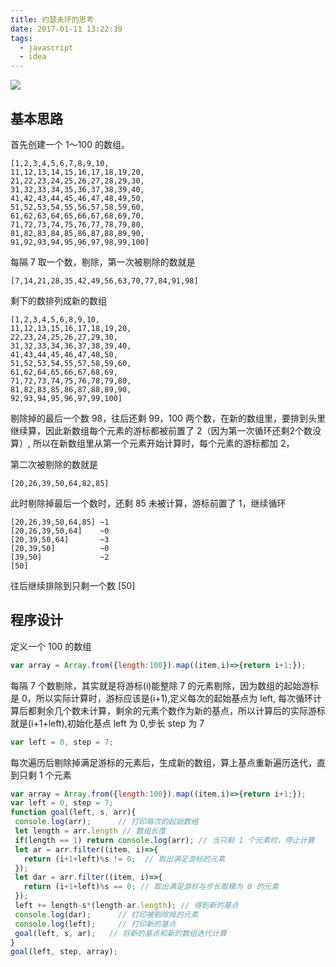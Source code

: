 ```yaml
---
title: 约瑟夫环的思考
date: 2017-01-11 13:22:39
tags:
  - javascript
  - idea
---
```

![](http://ofn8y0v16.bkt.clouddn.com/joseph.jpg)

## 基本思路
首先创建一个 1～100 的数组。
```
[1,2,3,4,5,6,7,8,9,10,
11,12,13,14,15,16,17,18,19,20,
21,22,23,24,25,26,27,28,29,30,
31,32,33,34,35,36,37,38,39,40,
41,42,43,44,45,46,47,48,49,50,
51,52,53,54,55,56,57,58,59,60,
61,62,63,64,65,66,67,68,69,70,
71,72,73,74,75,76,77,78,79,80,
81,82,83,84,85,86,87,88,89,90,
91,92,93,94,95,96,97,98,99,100]
```

每隔 7 取一个数，剔除，第一次被剔除的数就是
```
[7,14,21,28,35,42,49,56,63,70,77,84,91,98]
```

剩下的数排列成新的数组
```
[1,2,3,4,5,6,8,9,10,
11,12,13,15,16,17,18,19,20,
22,23,24,25,26,27,29,30,
31,32,33,34,36,37,38,39,40,
41,43,44,45,46,47,48,50,
51,52,53,54,55,57,58,59,60,
61,62,64,65,66,67,68,69,
71,72,73,74,75,76,78,79,80,
81,82,83,85,86,87,88,89,90,
92,93,94,95,96,97,99,100]
```

剔除掉的最后一个数 98，往后还剩 99，100 两个数，在新的数组里，要排到头里继续算，因此新数组每个元素的游标都被前置了 2（因为第一次循环还剩2个数没算）,
所以在新数组里从第一个元素开始计算时，每个元素的游标都加 2，

第二次被剔除的数就是
```
[20,26,39,50,64,82,85]
```

此时剔除掉最后一个数时，还剩 85 未被计算，游标前置了 1，继续循环
```
[20,26,39,50,64,85] ~1
[20,26,39,50,64]    ~0
[20,39,50,64]       ~3
[20,39,50]          ~0
[39,50]             ~2
[50]
```
往后继续排除到只剩一个数 [50]

## 程序设计
定义一个 100 的数组
```js
var array = Array.from({length:100}).map((item,i)=>{return i+1;});
```

每隔 7 个数剔除，其实就是将游标(i)能整除 7 的元素剔除，因为数组的起始游标是 0，所以实际计算时，游标应该是(i+1),定义每次的起始基点为 left,
每次循环计算后都剩余几个数未计算，剩余的元素个数作为新的基点，所以计算后的实际游标就是(i+1+left),初始化基点 left 为 0,步长 step 为 7
```js
var left = 0, step = 7;
```
每次遍历后剔除掉满足游标的元素后，生成新的数组，算上基点重新遍历迭代，直到只剩 1 个元素
```js
var array = Array.from({length:100}).map((item,i)=>{return i+1;});
var left = 0, step = 7;
function goal(left, s, arr){
 console.log(arr);      // 打印每次的起始数组
 let length = arr.length // 数组长度
 if(length == 1) return console.log(arr); // 当只剩 1 个元素时，停止计算
 let ar = arr.filter((item, i)=>{
   return (i+1+left)%s != 0;  // 取出满足游标的元素
 });
 let dar = arr.filter((item, i)=>{
   return (i+1+left)%s == 0; // 取出满足游标与步长取模为 0 的元素
 });
 left += length-s*(length-ar.length); // 得到新的基点
 console.log(dar);      // 打印被剔除掉的元素
 console.log(left);     // 打印新的基点
 goal(left, s, ar);   // 将新的基点和新的数组迭代计算
}
goal(left, step, array);
```